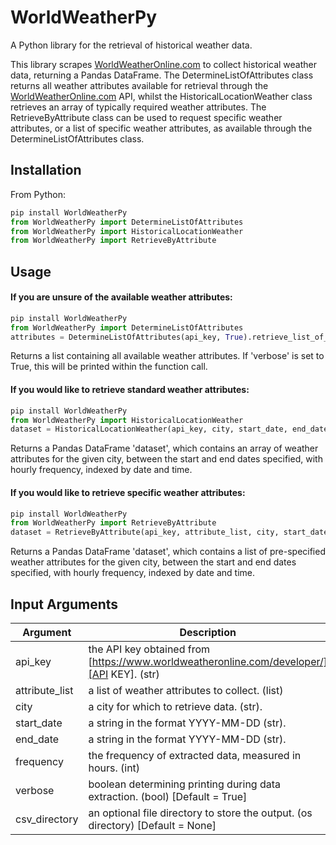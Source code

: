 # WorldWeatherPy

A Python library for the retrieval of historical weather data.

This library scrapes [WorldWeatherOnline.com][website] to collect historical weather data, returning a Pandas DataFrame. 
The DetermineListOfAttributes class returns all weather attributes available for retrieval through the [WorldWeatherOnline.com][website] API, whilst the HistoricalLocationWeather class retrieves an array of typically required weather attributes. The RetrieveByAttribute class can be used to request specific weather attributes, or a list of specific weather attributes, as available through the DetermineListOfAttributes class.

## Installation

From Python:
```python
pip install WorldWeatherPy
from WorldWeatherPy import DetermineListOfAttributes
from WorldWeatherPy import HistoricalLocationWeather
from WorldWeatherPy import RetrieveByAttribute
```

## Usage


#### If you are unsure of the available weather attributes:

```python
pip install WorldWeatherPy
from WorldWeatherPy import DetermineListOfAttributes
attributes = DetermineListOfAttributes(api_key, True).retrieve_list_of_options()
```
Returns a list containing all available weather attributes. If 'verbose' is set to True, this will be printed within the function call.

#### If you would like to retrieve standard weather attributes:

```python
pip install WorldWeatherPy
from WorldWeatherPy import HistoricalLocationWeather
dataset = HistoricalLocationWeather(api_key, city, start_date, end_date, frequency).retrieve_hist_data()
```
Returns a Pandas DataFrame 'dataset', which contains an array of weather attributes for the given city, between the start and end dates specified, with hourly frequency, indexed by date and time.

#### If you would like to retrieve specific weather attributes:

```python
pip install WorldWeatherPy
from WorldWeatherPy import RetrieveByAttribute
dataset = RetrieveByAttribute(api_key, attribute_list, city, start_date, end_date, frequency).retrieve_hist_data()
```
Returns a Pandas DataFrame 'dataset', which contains a list of pre-specified weather attributes for the given city, between the start and end dates specified, with hourly frequency, indexed by date and time.


## Input Arguments

| Argument | Description |
| ------ | --------- |
| api_key | the API key obtained from [https://www.worldweatheronline.com/developer/][API KEY]. (str) |
| attribute_list | a list of weather attributes to collect. (list) |
| city | a city for which to retrieve data. (str).  |
| start_date | a string in the format YYYY-MM-DD (str). |
| end_date | a string in the format YYYY-MM-DD (str). |
| frequency | the frequency of extracted data, measured in hours. (int) |
| verbose | boolean determining printing during data extraction. (bool) [Default = True] |
| csv_directory | an optional file directory to store the output. (os directory) [Default = None] |


   [website]: <https://www.worldweatheronline.com/>
   [API KEY]: <https://www.worldweatheronline.com/developer/>



